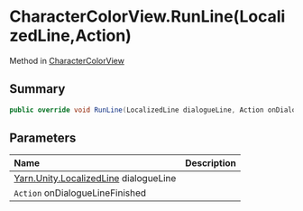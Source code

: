 # CharacterColorView.RunLine(LocalizedLine,Action)

Method in [CharacterColorView](api/csharp/yarn.unity.charactercolorview.md)

## Summary



```csharp
public override void RunLine(LocalizedLine dialogueLine, Action onDialogueLineFinished)
```

## Parameters

|Name|Description|
|:---|:---|
|[Yarn.Unity.LocalizedLine](api/csharp/yarn.unity.localizedline.md) dialogueLine||
|`Action` onDialogueLineFinished||

